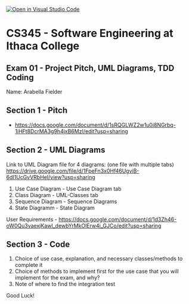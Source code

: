 [![Open in Visual Studio Code](https://classroom.github.com/assets/open-in-vscode-c66648af7eb3fe8bc4f294546bfd86ef473780cde1dea487d3c4ff354943c9ae.svg)](https://classroom.github.com/online_ide?assignment_repo_id=10260444&assignment_repo_type=AssignmentRepo)
# CS345 - Software Engineering at Ithaca College
## Exam 01 - Project Pitch, UML Diagrams, TDD Coding

Name: Arabella Fielder

## Section 1 - Pitch 
- https://docs.google.com/document/d/1sRQGLWZ2w1u0j8NGrbq-1iHFt8DcrMA3g9h4jxB6MzI/edit?usp=sharing

## Section 2 - UML Diagrams

Link to UML Diagram file for 4 diagrams: 
(one file with multiple tabs)
https://drive.google.com/file/d/1FpeFn3x0Hf46UgviB-6dI1UcGvVRbHeI/view?usp=sharing
1. Use Case Diagram - Use Case Diagram tab
2. Class Diagram - UML-Classes tab
3. Sequence Diagram - Sequence Diagrams
4. State Diagramm - State Diagram

User Requirements - https://docs.google.com/document/d/1d3Zh46-oW0Qu3vaexjKawI_dewbYrMkOlErw4i_GJCo/edit?usp=sharing

## Section 3 - Code 
1. Choice of use case, explanation, and necessary classes/methods to complete it
2. Choice of methods to implement first for the use case that you will implement for the exam, and why?
3. Note of where to find the integration test


Good Luck!

